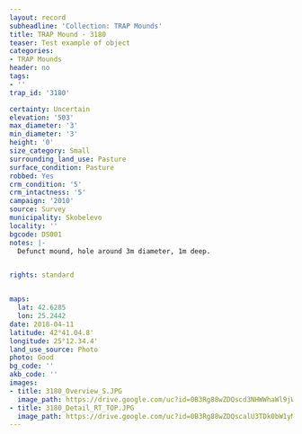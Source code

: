 ```yaml
---
layout: record
subheadline: 'Collection: TRAP Mounds'
title: TRAP Mound - 3180
teaser: Test example of object
categories:
- TRAP Mounds
header: no
tags:
- ''
trap_id: '3180'

certainty: Uncertain
elevation: '503'
max_diameter: '3'
min_diameter: '3'
height: '0'
size_category: Small
surrounding_land_use: Pasture
surface_condition: Pasture
robbed: Yes
crm_condition: '5'
crm_intactness: '5'
campaign: '2010'
source: Survey
municipality: Skobelevo
locality: ''
bgcode: DS001
notes: |-
  Defunct mound, hole around 3m diameter, 1m deep.


rights: standard


maps:
  lat: 42.6285
  lon: 25.2442
date: 2018-04-11
latitude: 42°41.04.8'
longitude: 25°12.34.4'
land_use_source: Photo
photo: Good
bg_code: ''
akb_code: ''
images:
- title: 3180_Overview_S.JPG
  image_path: https://drive.google.com/uc?id=0B3Rg88wZDQscd3NHWWhaWl9jWVE
- title: 3180_Detail_RT_TOP.JPG
  image_path: https://drive.google.com/uc?id=0B3Rg88wZDQscalU3TDk0bW1yMVk
---
```

